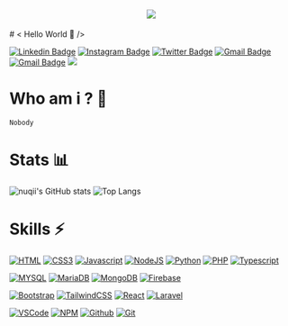<h1 align="center">
    <img src="https://readme-typing-svg.herokuapp.com/?font=Righteous&size=35&center=true&vCenter=true&width=500&height=70&duration=4000&lines=Hi+There!+👋;+I'm+Ahmad+Ahsanul+Kholiqin!;" />
</h1>
# < Hello World 👋 />

[![Linkedin Badge](https://img.shields.io/badge/LinkedIn-0077B5?style=for-the-badge&logo=linkedin&logoColor=white)](https://www.linkedin.com/in/nuqi/)
[![Instagram Badge](https://img.shields.io/badge/Instagram-E4405F?style=for-the-badge&logo=instagram&logoColor=white)](https://www.instagram.com/ahsnl_khlqn/)
[![Twitter Badge](https://img.shields.io/badge/Twitter-1DA1F2?style=for-the-badge&logo=twitter&logoColor=white)](https://www.twitter.com/ahsnl_khlqn/)
[![Gmail Badge](https://img.shields.io/badge/EMAIL-FE7A16?style=for-the-badge&logo=gmail&logoColor=white)](mailto:admin@nuqi.my.id)
[![Gmail Badge](https://img.shields.io/badge/GitHub_Gist-100000?style=for-the-badge&logo=github&logoColor=white)](https://gist.github.com/nuqii)
[![](https://visitcount.itsvg.in/api?id=nuqii&label=Profile%20Views&color=6&icon=2&pretty=true)](https://visitcount.itsvg.in)

</div>

# Who am i ? 🤨

```
Nobody
```

# Stats 📊

![nuqii's GitHub stats](https://github-readme-stats.vercel.app/api?username=nuqii&show_icons=true&theme=graywhite)
![Top Langs](https://github-readme-stats.vercel.app/api/top-langs/?username=nuqii&layout=compact)

# Skills ⚡

[![HTML](https://img.shields.io/badge/HTML5-E34F26?style=for-the-badge&logo=html5&logoColor=white)](https://developer.mozilla.org/en-US/docs/Web/HTML)
[![CSS3](https://img.shields.io/badge/CSS3-1572B6?style=for-the-badge&logo=css3&logoColor=white)](https://developer.mozilla.org/en-US/docs/Web/CSS)
[![Javascript](https://img.shields.io/badge/JavaScript-323330?style=for-the-badge&logo=javascript&logoColor=F7DF1E)](https://developer.mozilla.org/en-US/docs/Web/JavaScript)
[![NodeJS](https://img.shields.io/badge/Node.js-339933?style=for-the-badge&logo=nodedotjs&logoColor=white)](https://nodejs.org)
[![Python](https://img.shields.io/badge/Python-FFD43B?style=for-the-badge&logo=python&logoColor=darkgreen)](https://python.org)
[![PHP](https://img.shields.io/badge/PHP-777BB4?style=for-the-badge&logo=php&logoColor=white)](https://php.net)
[![Typescript](https://img.shields.io/badge/TypeScript-007ACC?style=for-the-badge&logo=typescript&logoColor=white)](https://typescriptlang.org)

[![MYSQL](https://img.shields.io/badge/MySQL-00000F?style=for-the-badge&logo=mysql&logoColor=white)](https://mysql.com)
[![MariaDB](https://img.shields.io/badge/MariaDB-003545?style=for-the-badge&logo=mariadb&logoColor=white)](https://mariadb.org)
[![MongoDB](https://img.shields.io/badge/MongoDB-white?style=for-the-badge&logo=mongodb&logoColor=4EA94B)](https://mongodb.com)
[![Firebase](https://img.shields.io/badge/Firebase-ffcc2f?style=for-the-badge&logo=firebase&logoColor=f59f2c)](https://firebase.google.com/)

[![Bootstrap](https://img.shields.io/badge/Bootstrap-563D7C?style=for-the-badge&logo=bootstrap&logoColor=white)](https://getbootstrap.com)
[![TailwindCSS](https://img.shields.io/badge/Tailwind_CSS-38B2AC?style=for-the-badge&logo=tailwind-css&logoColor=white)](https://tailwindcss.com)
[![React](https://img.shields.io/badge/React-20232A?style=for-the-badge&logo=react&logoColor=61DAFB)](https://reactjs.org)
[![Laravel](https://img.shields.io/badge/Laravel-FF2D20?style=for-the-badge&logo=laravel&logoColor=white)](https://laravel.com)

[![VSCode](https://img.shields.io/badge/Visual_Studio_Code-0078D4?style=for-the-badge&logo=visual%20studio%20code&logoColor=white)](https://code.visualstudio.com)
[![NPM](https://img.shields.io/badge/npm-CB3837?style=for-the-badge&logo=npm&logoColor=white)](https://npmjs.com)
[![Github](https://img.shields.io/badge/GitHub-100000?style=for-the-badge&logo=github&logoColor=white)](https://github.com)
[![Git](https://img.shields.io/badge/Git-white?style=for-the-badge&logo=git&logoColor=red)](https://git-scm.com)
